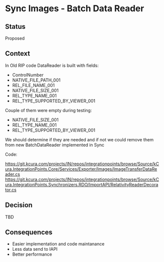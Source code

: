 # Sync Images -  Batch Data Reader

## Status

Proposed

## Context

In Old RIP code DataReader is built with fields:

+ ControlNumber
+ NATIVE_FILE_PATH_001
+ REL_FILE_NAME_001
+ NATIVE_FILE_SIZE_001
+ REL_TYPE_NAME_001
+ REL_TYPE_SUPPORTED_BY_VIEWER_001

Couple of them were empty during testing:

+ NATIVE_FILE_SIZE_001
+ REL_TYPE_NAME_001
+ REL_TYPE_SUPPORTED_BY_VIEWER_001

We should determine if they are needed and if not we could remove them from new BatchDataReader implemented in Sync

Code:

<https://git.kcura.com/projects/IN/repos/integrationpoints/browse/Source/kCura.IntegrationPoints.Core/Services/Exporter/Images/ImageTransferDataReader.cs>
<https://git.kcura.com/projects/IN/repos/integrationpoints/browse/Source/kCura.IntegrationPoints.Synchronizers.RDO/ImportAPI/RelativityReaderDecorator.cs>

## Decision

TBD

## Consequences

+ Easier implementation and code maintanance
+ Less data send to IAPI
+ Better performance
